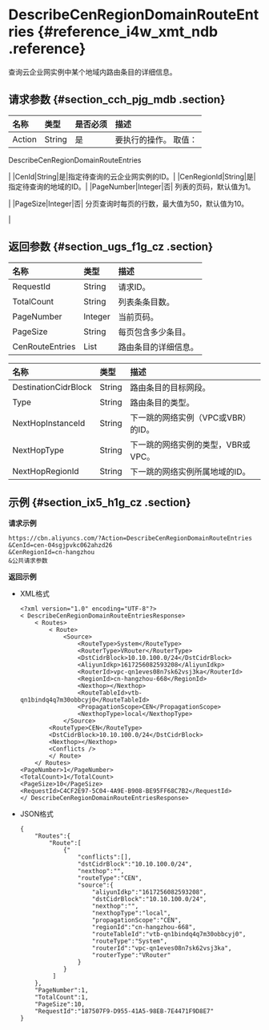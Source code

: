 # DescribeCenRegionDomainRouteEntries {#reference_i4w_xmt_ndb .reference}

查询云企业网实例中某个地域内路由条目的详细信息。

## 请求参数 {#section_cch_pjg_mdb .section}

|名称|类型|是否必须|描述|
|:-|:-|:---|:-|
|Action|String|是| 要执行的操作。 取值：

 DescribeCenRegionDomainRouteEntries

 |
|CenId|String|是|指定待查询的云企业网实例的ID。|
|CenRegionId|String|是|指定待查询的地域的ID。|
|PageNumber|Integer|否| 列表的页码，默认值为1。

 |
|PageSize|Integer|否| 分页查询时每页的行数，最大值为50，默认值为10。

 |

## 返回参数 {#section_ugs_f1g_cz .section}

|名称|类型|描述|
|:-|:-|:-|
|RequestId|String|请求ID。|
|TotalCount|String|列表条条目数。|
|PageNumber|Integer|当前页码。|
|PageSize|String|每页包含多少条目。|
|CenRouteEntries|List|路由条目的详细信息。|

|名称|类型|描述|
|:-|:-|:-|
|DestinationCidrBlock|String|路由条目的目标网段。|
|Type|String|路由条目的类型。|
|NextHopInstanceId|String|下一跳的网络实例（VPC或VBR）的ID。|
|NextHopType|String|下一跳的网络实例的类型，VBR或VPC。|
|NextHopRegionId|String|下一跳的网络实例所属地域的ID。|

## 示例 {#section_ix5_h1g_cz .section}

**请求示例**

``` {#createVPCpub}
https://cbn.aliyuncs.com/?Action=DescribeCenRegionDomainRouteEntries
&CenId=cen-04sgjpvkc062ahzd26
&CenRegionId=cn-hangzhou
&公共请求参数
```

**返回示例**

-   XML格式

    ```
    <?xml version="1.0" encoding="UTF-8"?>
    < DescribeCenRegionDomainRouteEntriesResponse>
        < Routes>
            < Route>
                <Source>
                    <RouteType>System</RouteType>
                    <RouterType>VRouter</RouterType>
                    <DstCidrBlock>10.10.100.0/24</DstCidrBlock>
                    <AliyunIdkp>1617256082593208</AliyunIdkp>
                    <RouterId>vpc-qn1eves08n7sk62vsj3ka</RouterId>
                    <RegionId>cn-hangzhou-668</RegionId>
                    <Nexthop></Nexthop>
                    <RouteTableId>vtb-qn1bindq4q7m30obbcyj0</RouteTableId>
                    <PropagationScope>CEN</PropagationScope>
                    <NexthopType>local</NexthopType>
                </Source>
            <RouteType>CEN</RouteType>
            <DstCidrBlock>10.10.100.0/24</DstCidrBlock>
            <Nexthop></Nexthop>
            <Conflicts /> 
            </ Route>
        </ Routes>
    <PageNumber>1</PageNumber>
    <TotalCount>1</TotalCount>
    <PageSize>10</PageSize>
    <RequestId>C4CF2E97-5C04-4A9E-B908-BE95FF68C7B2</RequestId>
    </ DescribeCenRegionDomainRouteEntriesResponse>
    ```

-   JSON格式

    ```
    {
        "Routes":{
            "Route":[
                {"
                    "conflicts":[],
                    "dstCidrBlock":"10.10.100.0/24",
                    "nexthop":"",
                    "routeType":"CEN",
                    "source":{
                        "aliyunIdkp":"1617256082593208",
                        "dstCidrBlock":"10.10.100.0/24",
                        "nexthop":"",
                        "nexthopType":"local",
                        "propagationScope":"CEN",
                        "regionId":"cn-hangzhou-668",
                        "routeTableId":"vtb-qn1bindq4q7m30obbcyj0",
                        "routeType":"System",
                        "routerId":"vpc-qn1eves08n7sk62vsj3ka",
                        "routerType":"VRouter"
                    }
                }
             ]
        },
        "PageNumber":1,
        "TotalCount":1,
        "PageSize":10,
        "RequestId":"187507F9-D955-41A5-98EB-7E4471F9D8E7"
    }
    ```



